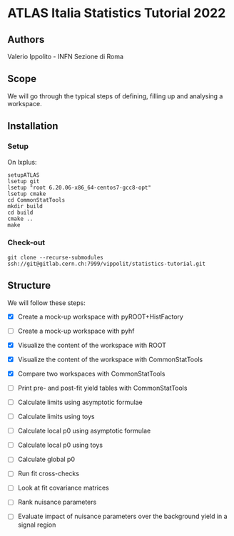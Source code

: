 # ATLAS Italia Statistics Tutorial 2022

## Authors
Valerio Ippolito - INFN Sezione di Roma

## Scope
We will go through the typical steps of defining, filling up and analysing a workspace.

## Installation
### Setup
On lxplus:
```
setupATLAS
lsetup git
lsetup "root 6.20.06-x86_64-centos7-gcc8-opt"
lsetup cmake
cd CommonStatTools
mkdir build
cd build 
cmake ..
make
```

### Check-out 
```
git clone --recurse-submodules ssh://git@gitlab.cern.ch:7999/vippolit/statistics-tutorial.git
```

## Structure
We will follow these steps:
 - [X] Create a mock-up workspace with pyROOT+HistFactory
 - [ ] Create a mock-up workspace with pyhf
 - [X] Visualize the content of the workspace with ROOT
 - [X] Visualize the content of the workspace with CommonStatTools
 - [X] Compare two workspaces with CommonStatTools
 - [ ] Print pre- and post-fit yield tables with CommonStatTools
 - [ ] Calculate limits using asymptotic formulae
 - [ ] Calculate limits using toys
 - [ ] Calculate local p0 using asymptotic formulae
 - [ ] Calculate local p0 using toys
 - [ ] Calculate global p0
 - [ ] Run fit cross-checks
 - [ ] Look at fit covariance matrices
 - [ ] Rank nuisance parameters
 - [ ] Evaluate impact of nuisance parameters over the background yield in a signal region


